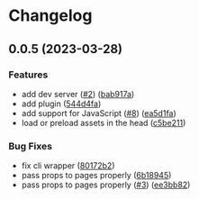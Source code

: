 # Changelog

## 0.0.5 (2023-03-28)


### Features

* add dev server ([#2](https://github.com/ascorbic/impala/issues/2)) ([bab917a](https://github.com/ascorbic/impala/commit/bab917a28df70d9df691f7d1db61bf6e140b7acb))
* add plugin ([544d4fa](https://github.com/ascorbic/impala/commit/544d4fa27d8e5eac8eb2858c8900c8cc7ce44755))
* add support for JavaScript ([#8](https://github.com/ascorbic/impala/issues/8)) ([ea5d1fa](https://github.com/ascorbic/impala/commit/ea5d1fa59623ae70c3ead2b58d5076e5d6605c74))
* load or preload assets in the head ([c5be211](https://github.com/ascorbic/impala/commit/c5be211614a712893e4a9c356850623683bf964d))


### Bug Fixes

* fix cli wrapper ([80172b2](https://github.com/ascorbic/impala/commit/80172b2cdc146ae2b248b79f20eb4cd98ea89b40))
* pass props to pages properly ([6b18945](https://github.com/ascorbic/impala/commit/6b189453d821ad85fdf828f5d270c754fecb0b26))
* pass props to pages properly ([#3](https://github.com/ascorbic/impala/issues/3)) ([ee3bb82](https://github.com/ascorbic/impala/commit/ee3bb8279987dcdd0655ef02a53bad883ee3413a))
